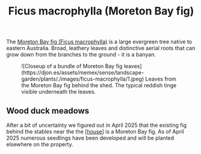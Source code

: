 ﻿---
backlinks:
- title: Plants
  url: /sense/landscape-garden/plants/plants.html
photos:
  1:
    date: 2025-04-14 16:36:27
    description: None
    filename: CDFB1623-22C8-40C7-B68C-5F1054C65684.heic
    latitude: -27.53802
    longitude: 152.05618333333334
    memexFilename: images/ficus-macrophylla/1.jpeg
    title: None
tags: plants, ficus
title: Ficus macrophylla (Moreton Bay fig)
type: plants
---
The [Moreton Bay fig (Ficus macrophylla)](https://en.wikipedia.org/wiki/Ficus_macrophylla) is a large evergreen tree native to eastern Australia. Broad, leathery leaves and distinctive aerial roots that can grow down from the branches to the ground - it is a banyan.  

<figure markdown>
![Closeup of a bundle of Moreton Bay fig leaves](https://djon.es/assets/memex/sense/landscape-garden/plants/./images/ficus-macrophylla/1.jpeg)
<caption>Leaves from the Moreton Bay fig behind the shed. The typical reddish tinge visible underneath the leaves.</caption>
</figure>


## Wood duck meadows

After a bit of uncertainty we figured out in April 2025 that the existing fig behind the stables near the the [[house]] is a Moreton Bay fig. As of April 2025 numerous seedlings have been developed and will be planted elsewhere on the property.


[//begin]: # "Autogenerated link references for markdown compatibility"
[house]: ../house "House"
[//end]: # "Autogenerated link references"